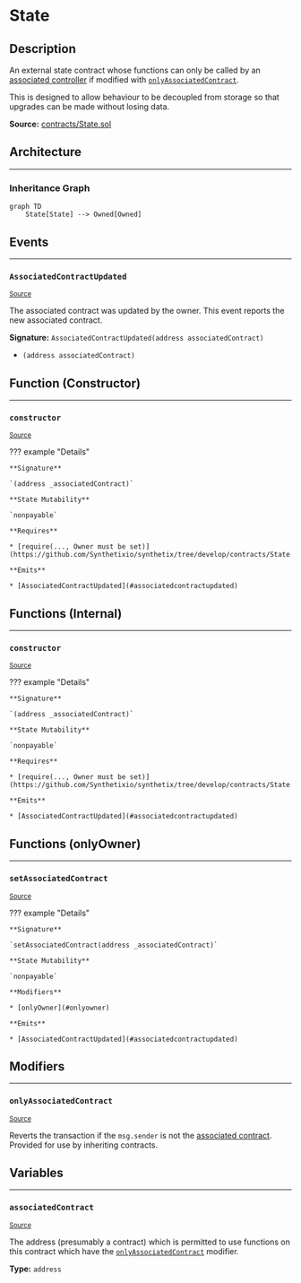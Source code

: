# State

## Description

An external state contract whose functions can only be called by an [associated controller](#associatedcontract) if modified with [`onlyAssociatedContract`](#onlyassociatedcontract).


This is designed to allow behaviour to be decoupled from storage so that upgrades can be made without losing data.



**Source:** [contracts/State.sol](https://github.com/Synthetixio/synthetix/tree/develop/contracts/State.sol)

## Architecture


---
### Inheritance Graph

```mermaid
graph TD
    State[State] --> Owned[Owned]
```

## Events


---
### `AssociatedContractUpdated`

<sub>[Source](https://github.com/Synthetixio/synthetix/tree/develop/contracts/State.sol#L38)</sub>



The associated contract was updated by the owner. This event reports the new associated contract.


**Signature:** `AssociatedContractUpdated(address associatedContract)`


- `(address associatedContract)`

## Function (Constructor)


---
### `constructor`

<sub>[Source](https://github.com/Synthetixio/synthetix/tree/develop/contracts/State.sol#L13)</sub>



??? example "Details"

    **Signature**

    `(address _associatedContract)`

    **State Mutability**

    `nonpayable`

    **Requires**

    * [require(..., Owner must be set)](https://github.com/Synthetixio/synthetix/tree/develop/contracts/State.sol#L15)

    **Emits**

    * [AssociatedContractUpdated](#associatedcontractupdated)

## Functions (Internal)


---
### `constructor`

<sub>[Source](https://github.com/Synthetixio/synthetix/tree/develop/contracts/State.sol#L13)</sub>



??? example "Details"

    **Signature**

    `(address _associatedContract)`

    **State Mutability**

    `nonpayable`

    **Requires**

    * [require(..., Owner must be set)](https://github.com/Synthetixio/synthetix/tree/develop/contracts/State.sol#L15)

    **Emits**

    * [AssociatedContractUpdated](#associatedcontractupdated)

## Functions (onlyOwner)


---
### `setAssociatedContract`

<sub>[Source](https://github.com/Synthetixio/synthetix/tree/develop/contracts/State.sol#L24)</sub>



??? example "Details"

    **Signature**

    `setAssociatedContract(address _associatedContract)`

    **State Mutability**

    `nonpayable`

    **Modifiers**

    * [onlyOwner](#onlyowner)

    **Emits**

    * [AssociatedContractUpdated](#associatedcontractupdated)

## Modifiers


---
### `onlyAssociatedContract`

<sub>[Source](https://github.com/Synthetixio/synthetix/tree/develop/contracts/State.sol#L31)</sub>



Reverts the transaction if the `msg.sender` is not the [associated contract](#associatedcontract). Provided for use by inheriting contracts.


## Variables


---
### `associatedContract`

<sub>[Source](https://github.com/Synthetixio/synthetix/tree/develop/contracts/State.sol#L11)</sub>



The address (presumably a contract) which is permitted to use functions on this contract which have the [`onlyAssociatedContract`](#onlyassociatedcontract) modifier.




**Type:** `address`

